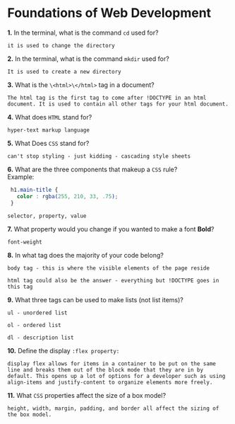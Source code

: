 # Foundations of Web Development

**1.** In the terminal, what is the command `cd` used for?
<!-- enter you answer in the space below -->
```
it is used to change the directory
```

**2.** In the terminal, what is the command `mkdir` used for?
<!-- enter you answer in the space below -->
```
It is used to create a new directory
```

**3.** What is the `\<html>\</html>` tag in a document?
<!-- enter you answer in the space below -->
```
The html tag is the first tag to come after !DOCTYPE in an html document. It is used to contain all other tags for your html document. 
```

**4.** What does `HTML` stand for?
<!-- enter you answer in the space below -->
```
hyper-text markup language
```

**5.** What Does `CSS` stand for?
<!-- enter you answer in the space below -->
```
can't stop styling - just kidding - cascading style sheets
```

**6.** What are the three components that makeup a `CSS` rule? <br> Example:
```css
 h1.main-title {
   color : rgba(255, 210, 33, .75);
 }
```
<!-- enter you answer in the space below -->
```
selector, property, value
```

**7.** What property would you change if you wanted to make a font **Bold**?
<!-- enter you answer in the space below -->
```
font-weight
```

**8.** In what tag does the majority of your code belong?
<!-- enter you answer in the space below -->
```
body tag - this is where the visible elements of the page reside

html tag could also be the answer - everything but !DOCTYPE goes in this tag
```

**9.** What three tags can be used to make lists (not list items)?
<!-- enter you answer in the space below -->
```
ul - unordered list

ol - ordered list

dl - description list
```

**10.** Define the display `:flex property:`
<!-- enter you answer in the space below -->
```
display flex allows for items in a container to be put on the same line and breaks them out of the block mode that they are in by default. This opens up a lot of options for a developer such as using align-items and justify-content to organize elements more freely. 
```

**11.** What `CSS` properties affect the size of a box model?
<!-- enter you answer in the space below -->
```
height, width, margin, padding, and border all affect the sizing of the box model.
```